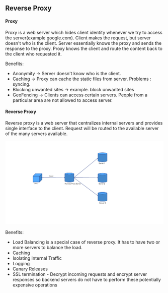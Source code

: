 ## Reverse Proxy

#### Proxy
Proxy is a web server which hides client identity whenever we try to access the server(example google.com).
Client makes the request, but server doesn't who is the client. Server essentially knows the proxy and sends the response to the proxy.
Proxy knows the client and route the content back to the client who requested it.

Benefits:
- Anonymity -> Server doesn't know who is the client.
- Caching -> Proxy can cache the static files from server. Problems : syncing.
- Blocking unwanted sites ->  example. block unwanted sites
- GeoFencing -> Clients can access certain servers. People from a particular area are not allowed to access server.

#### Reverse Proxy
Reverse proxy is a web server that centralizes internal servers and provides single interface to the client. Request will be routed to the available server of the many servers available. 

<img src="../assets/reverse_proxy.png" width="720"/>

Benefits:
- Load Balancing is a special case of reverse proxy. It has to have two or more servers to balance the load.
- Caching
- Isolating Internal Traffic
- Logging
- Canary Releases
- SSL termination - Decrypt incoming requests and encrypt server responses so backend servers do not have to perform these potentially expensive operations

